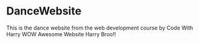 # DanceWebsite
This is the dance website from the web development course by Code With Harry
WOW Awesome Website Harry Broo!!
